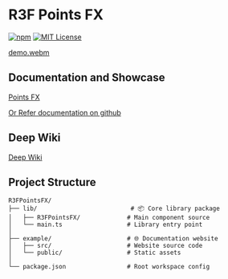 # R3F Points FX

[![npm](https://img.shields.io/npm/v/r3f-points-fx)](https://www.npmjs.com/package/r3f-points-fx) [![MIT License](https://img.shields.io/badge/License-MIT-blue.svg)](https://opensource.org/licenses/MIT)

[demo.webm](https://github.com/user-attachments/assets/25c0c30b-cc74-40ae-a16f-4b4c226e3be3)


## Documentation and Showcase

[Points FX](https://pointsfx.vercel.app/)

[Or Refer documentation on github](https://github.com/VedantSG123/R3FPointsFX/blob/main/example/src/mdx/docs.mdx)

## Deep Wiki

[Deep Wiki](https://deepwiki.com/VedantSG123/R3FPointsFX)

## Project Structure

```
R3FPointsFX/
├── lib/                          # 📦 Core library package
│   ├── R3FPointsFX/             # Main component source
│   └── main.ts                  # Library entry point
│
├── example/                     # 🌐 Documentation website
│   ├── src/                     # Website source code
│   └── public/                  # Static assets
│
└── package.json                 # Root workspace config
```

